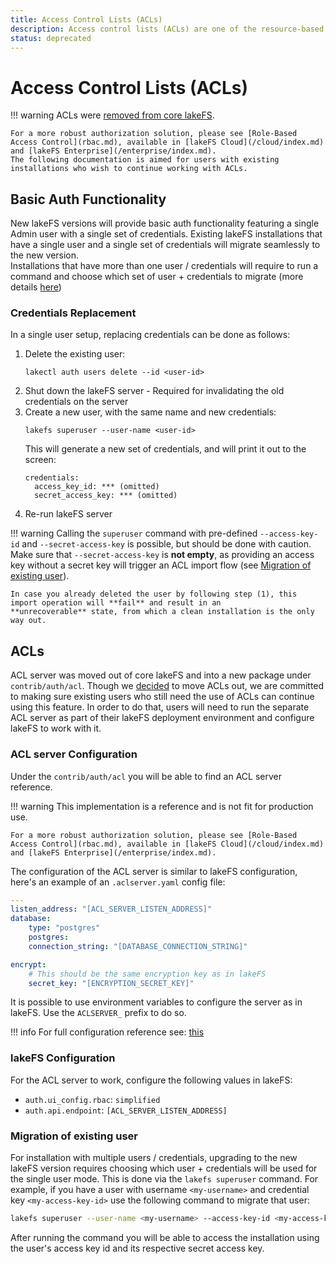 ```yaml
---
title: Access Control Lists (ACLs)
description: Access control lists (ACLs) are one of the resource-based options that you can use to manage access to your repositories and objects. There are limits to managing permissions using ACLs.
status: deprecated
---
```


# Access Control Lists (ACLs)

!!! warning
    ACLs were [removed from core lakeFS](https://lakefs.io/blog/why-moving-acls-out-of-core-lakefs/).
     
    For a more robust authorization solution, please see [Role-Based Access Control](rbac.md), available in [lakeFS Cloud](/cloud/index.md) and [lakeFS Enterprise](/enterprise/index.md).  
    The following documentation is aimed for users with existing installations who wish to continue working with ACLs. 


## Basic Auth Functionality

New lakeFS versions will provide basic auth functionality featuring a single Admin user with a single set of credentials.
Existing lakeFS installations that have a single user and a single set of credentials will migrate seamlessly to the new version.  
Installations that have more than one user / credentials will require to run a command and choose which set of user + credentials to migrate 
(more details [here](#migration-of-existing-user))

### Credentials Replacement

In a single user setup, replacing credentials can be done as follows:
1. Delete the existing user:
    ```shell
    lakectl auth users delete --id <user-id>
    ```
2. Shut down the lakeFS server - Required for invalidating the old credentials on the server
3. Create a new user, with the same name and new credentials:
    ```shell
    lakefs superuser --user-name <user-id>
    ```
    This will generate a new set of credentials, and will print it out to the screen:
    ```
    credentials:
      access_key_id: *** (omitted)
      secret_access_key: *** (omitted)
    ```
4. Re-run lakeFS server

!!! warning
    Calling the `superuser` command with pre-defined `--access-key-id` and `--secret-access-key` is possible,
    but should be done with caution. Make sure that `--secret-access-key` is **not empty**,
    as providing an access key without a secret key will trigger an ACL import flow
    (see [Migration of existing user](#migration-of-existing-user)).

    In case you already deleted the user by following step (1), this import operation will **fail** and result in an 
    **unrecoverable** state, from which a clean installation is the only way out.

## ACLs

ACL server was moved out of core lakeFS and into a new package under `contrib/auth/acl`.
Though we [decided](https://lakefs.io/blog/why-moving-acls-out-of-core-lakefs/) to move ACLs out, we are committed to making sure existing users who still need the use of ACLs can continue using
this feature.
In order to do that, users will need to run the separate ACL server as part of their lakeFS deployment environment and configure lakeFS to work with it.

### ACL server Configuration

Under the `contrib/auth/acl` you will be able to find an ACL server reference.

!!! warning
    This implementation is a reference and is not fit for production use. 

    For a more robust authorization solution, please see [Role-Based Access Control](rbac.md), available in [lakeFS Cloud](/cloud/index.md) and [lakeFS Enterprise](/enterprise/index.md). 


The configuration of the ACL server is similar to lakeFS configuration, here's an example of an `.aclserver.yaml` config file:

```yaml
---
listen_address: "[ACL_SERVER_LISTEN_ADDRESS]"
database:
    type: "postgres"
    postgres:
    connection_string: "[DATABASE_CONNECTION_STRING]"

encrypt:
    # This should be the same encryption key as in lakeFS
    secret_key: "[ENCRYPTION_SECRET_KEY]"
```

It is possible to use environment variables to configure the server as in lakeFS. Use the `ACLSERVER_` prefix to do so.  

!!! info
    For full configuration reference see: [this](https://github.com/treeverse/lakeFS/blob/7b2a0ac2f1afedd2059284c32e7dacb945b2ae90/contrib/auth/acl/config.go#L26)


### lakeFS Configuration

For the ACL server to work, configure the following values in lakeFS:  

- `auth.ui_config.rbac`: `simplified`  
- `auth.api.endpoint`: `[ACL_SERVER_LISTEN_ADDRESS]`

### Migration of existing user

For installation with multiple users / credentials, upgrading to the new lakeFS version requires choosing which user + credentials will be used for the single user mode.
This is done via the `lakefs superuser` command.
For example, if you have a user with username `<my-username>` and credential key `<my-access-key-id>` use the following command to migrate that user: 

```bash
lakefs superuser --user-name <my-username> --access-key-id <my-access-key-id>
```
  
After running the command you will be able to access the installation using the user's access key id and its respective secret access key.

